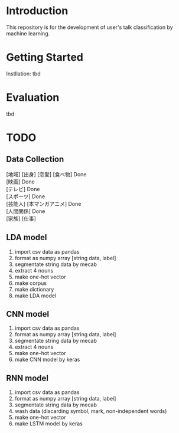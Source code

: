 # Introduction 
This repository is for the development of user's talk classification by machine learning.

# Getting Started
Instllation: tbd

# Evaluation
tbd

# TODO

## Data Collection
[地域]
[出身]
[恋愛]
[食べ物] Done  
[映画] Done  
[テレビ] Done  
[スポーツ] Done  
[芸能人]
[本マンガアニメ] Done  
[人間関係] Done  
[家族]
[仕事]

## LDA model
1. import csv data as pandas
2. format as numpy array [string data, label]
3. segmentate string data by mecab
4. extract 4 nouns
5. make one-hot vector
6. make corpus
7. make dictionary
8. make LDA model

## CNN model
1. import csv data as pandas
2. format as numpy array [string data, label]
3. segmentate string data by mecab
4. extract 4 nouns
5. make one-hot vector
6. make CNN model by keras

## RNN model
1. import csv data as pandas
2. format as numpy array [string data, label]
3. segmentate string data by mecab
4. wash data (discarding symbol, mark, non-independent words)
5. make one-hot vector
6. make LSTM model by keras